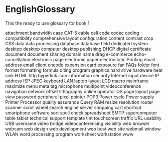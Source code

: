 # EnglishGlossary
This the ready to use glossary for book 1

attachment 
bandwidth 
case 
CAT-5 cable 
cell 
code 
codec 
coding 
compatibility 
comprehensive layout 
configuration 
content 
contrast 
crop 
CSS 
data 
data processing 
database 
database field 
dedicated system 
desktop 
desktop computer 
desktop publishing 
DHCP 
digital certificate 
document
document sharing 
domain name 
drag
e-commerce
echo-cancellation 
electronic page 
electronic paper 
electrostatic Printing 
email address 
email client 
encode 
expansion card 
exposure 
fan 
FAQs 
folder 
font 
format
formatting 
formula 
diting program 
graphics 
hard drive 
hardware 
heat sink 
HTML 
http 
hyperlink 
icon 
information security 
Internet 
input device 
IP address 
ISP 
JPEG 
keyboard 
LAN 
laptop
layout 
LCD 
macro 
mainframe 
maximize 
menu
meta tag
microphone
multipoint videoconference 
navigation
network 
offset lithography 
online 
operator 
OS 
page layout 
page view 
password 
peripheral 
pixel 
pointer 
POP3 
Power cycle 
Power supply 
Printer 
Processor 
quality assurance 
Query 
RAM 
resize 
resolution 
router 
scanner 
scroll wheel 
search engine 
server 
shopping cart 
shortcut 
smartphone 
software 
sort 
spell check 
spreadsheet 
SMTP 
supercomputer 
table 
tablet 
technical support 
template 
tint 
touchscreen 
traffic 
URL 
usability 
USB 
username 
video bridge
videoconferencing
visibility 
web browser
webcam
web design
web development
web host
web site
webmail 
window
WLAN
word processing program
worksheet
workstation
www 

